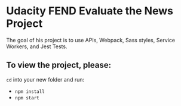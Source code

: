 # Udacity FEND Evaluate the News Project

The goal of his project is to use APIs, Webpack, Sass styles, Service Workers, and Jest Tests. 

## To view the project, please:
`cd` into your new folder and run:
- `npm install`
- `npm start`

